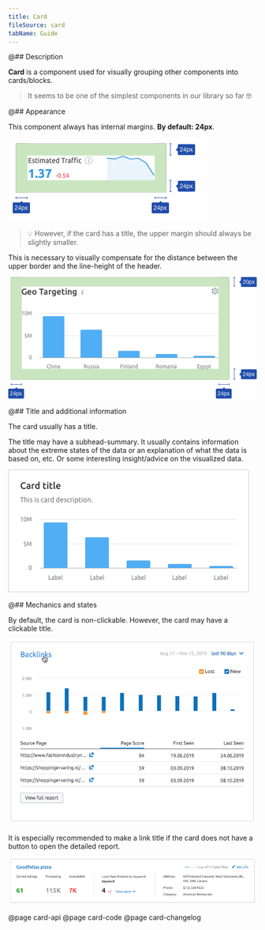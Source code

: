 ```yaml
---
title: Card
fileSource: card
tabName: Guide
---
```


@## Description

**Card** is a component used for visually grouping other components into cards/blocks.

> It seems to be one of the simplest components in our library so far 🤓

@## Appearance

This component always has internal margins. **By default: 24px**.

![card with default paddings](static/card-paddings2.png)

> 💡 However, if the card has a title, the upper margin should always be slightly smaller.

This is necessary to visually compensate for the distance between the upper border and the line-height of the header.

![card with paddings](static/card-paddings.png)

@## Title and additional information

The card usually has a title.

The title may have a subhead-summary. It usually contains information about the extreme states of the data or an explanation of what the data is based on, etc. Or some interesting insight/advice on the visualized data.

![card with title and description](static/card-title-and-description.png)

@## Mechanics and states

By default, the card is non-clickable. However, the card may have a clickable title.

![card with clickable heading](static/card-clickable.png)

It is especially recommended to make a link title if the card does not have a button to open the detailed report.

![card with clickable heading](static/card-clickable-2.png)

@page card-api
@page card-code
@page card-changelog

